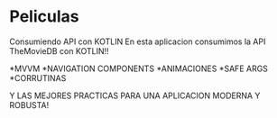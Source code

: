 # Peliculas
Consumiendo API con KOTLIN 
En esta aplicacion consumimos la API TheMovieDB con KOTLIN!!

*MVVM
*NAVIGATION COMPONENTS
*ANIMACIONES
*SAFE ARGS
*CORRUTINAS

Y LAS MEJORES PRACTICAS PARA UNA APLICACION MODERNA Y ROBUSTA!
